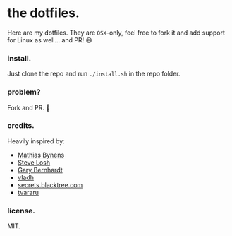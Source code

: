 # the dotfiles.
Here are my dotfiles. They are `OSX`-only, feel free to fork it and add support for Linux as well... and PR! :smile:

### install.

Just clone the repo and run `./install.sh` in the repo folder.

### problem?

Fork and PR. 🍺

### credits.
Heavily inspired by:
- [Mathias Bynens](https://github.com/mathiasbynens/dotfiles)
- [Steve Losh](https://bitbucket.org/sjl/dotfiles/src/e8ba45f413665278c11f2de3a1d67a1da3832d34/osx.sh?at=default)
- [Gary Bernhardt](https://github.com/garybernhardt/dotfiles)
- [vladh](https://github.com/vladh/dotfiles)
- [secrets.blacktree.com](http://secrets.blacktree.com)
- [tvararu](https://github.com/tvararu/dotfiles)

### license.

MIT.
